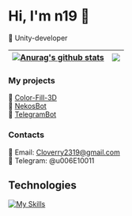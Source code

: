 # Hi, I'm n19 👋

🚀 Unity-developer

 <a href="https://github.com/anuraghazra/github-readme-stats"><img align="center" src="https://github-readme-stats.vercel.app/api?username=u006E10011&show_icons=true&theme=tokyonight&count_private=true" alt="Anurag's github stats" /></a> | <a href="https://github.com/anuraghazra/github-readme-stats"><img align="center" src="https://github-readme-stats.vercel.app/api/top-langs/?username=u006E10011&theme=tokyonight&layout=donut" /></a> |
| ------------- | ------------- |

### My projects
🔗 [Color-Fill-3D](https://github.com/u006E10011/Color-Fill-3D)\
🔗 [NekosBot](https://github.com/u006E10011/NekosBot)\
🔗 [TelegramBot](https://github.com/u006E10011/TelegramBot)

### Contacts
📧 Email: Cloverry2319@gmail.com\
💬 Telegram: @u006E10011

## Technologies
[![My Skills](https://skillicons.dev/icons?i=unity,cs,visualstudio)](https://skillicons.dev)